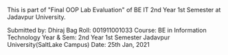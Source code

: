 This is part of "Final OOP Lab Evaluation" of BE IT 2nd Year 1st Semester at Jadavpur University.

Submitted by:
    Dhiraj Bag
    Roll: 001911001033
    Course: BE in Information Technology
    Year & Sem: 2nd Year 1st Semester
    Jadavpur University(SaltLake Campus)
    Date: 25th Jan, 2021